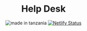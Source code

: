 <h1 align="center">Help Desk</h1>

<p align="center">
<img src="https://img.shields.io/badge/made%20in-tanzania-green" alt="made in tanzania">  
  <a href="https://app.netlify.com/sites/help-desk/deploys">
  <img src="https://api.netlify.com/api/v1/badges/9fe11148-0c25-4945-879d-c6a8ebd3f5c3/deploy-status" alt="Netlify Status">
  </a>
</p>
